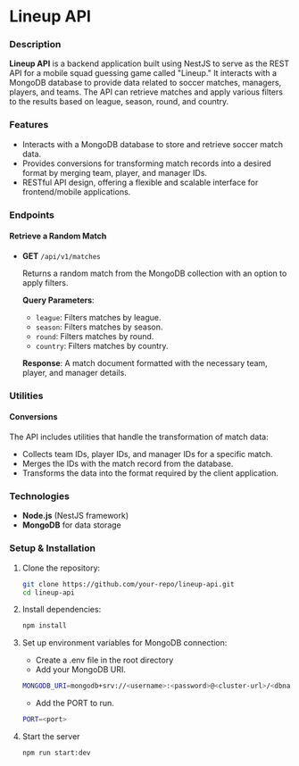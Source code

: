 # Lineup API

### Description

**Lineup API** is a backend application built using NestJS to serve as the REST API for a mobile squad guessing game called "Lineup." It interacts with a MongoDB database to provide data related to soccer matches, managers, players, and teams. The API can retrieve matches and apply various filters to the results based on league, season, round, and country.

### Features

- Interacts with a MongoDB database to store and retrieve soccer match data.
- Provides conversions for transforming match records into a desired format by merging team, player, and manager IDs.
- RESTful API design, offering a flexible and scalable interface for frontend/mobile applications.

### Endpoints

#### Retrieve a Random Match

- **GET** `/api/v1/matches`

  Returns a random match from the MongoDB collection with an option to apply filters.

  **Query Parameters**:

  - `league`: Filters matches by league.
  - `season`: Filters matches by season.
  - `round`: Filters matches by round.
  - `country`: Filters matches by country.

  **Response**: A match document formatted with the necessary team, player, and manager details.

### Utilities

#### Conversions

The API includes utilities that handle the transformation of match data:

- Collects team IDs, player IDs, and manager IDs for a specific match.
- Merges the IDs with the match record from the database.
- Transforms the data into the format required by the client application.

### Technologies

- **Node.js** (NestJS framework)
- **MongoDB** for data storage

### Setup & Installation

1. Clone the repository:

   ```bash
   git clone https://github.com/your-repo/lineup-api.git
   cd lineup-api

   ```

2. Install dependencies:

   ```bash
   npm install
   ```

3. Set up environment variables for MongoDB connection:
   - Create a .env file in the root directory
   - Add your MongoDB URI.
   ```bash
   MONGODB_URI=mongodb+srv://<username>:<password>@<cluster-url>/<dbname>?retryWrites=true&w=majority
   ```
   - Add the PORT to run.
   ```bash
   PORT=<port>
   ```
4. Start the server
   ```bash
   npm run start:dev
   ```
